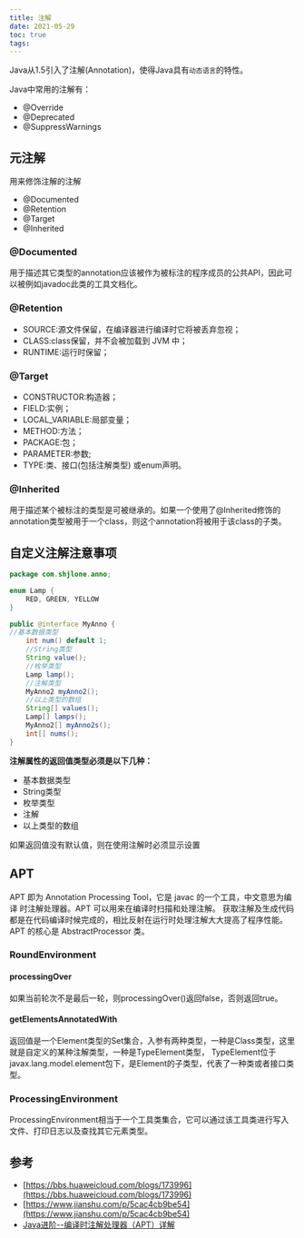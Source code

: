 ```yaml
---
title: 注解
date: 2021-05-29
toc: true
tags:
---
```


Java从1.5引入了注解(Annotation)，使得Java具有`动态语言`的特性。

Java中常用的注解有：

- @Override
- @Deprecated
- @SuppressWarnings



## 元注解

用来修饰注解的注解

- @Documented
- @Retention
- @Target
- @Inherited

### @Documented

用于描述其它类型的annotation应该被作为被标注的程序成员的公共API，因此可以被例如javadoc此类的工具文档化。

### @Retention

- SOURCE:源文件保留，在编译器进行编译时它将被丢弃忽视；
- CLASS:class保留，并不会被加载到 JVM 中；
- RUNTIME:运行时保留；

### @Target

- CONSTRUCTOR:构造器；
- FIELD:实例；
- LOCAL_VARIABLE:局部变量；
- METHOD:方法；
- PACKAGE:包；
- PARAMETER:参数;
- TYPE:类、接口(包括注解类型) 或enum声明。

### @Inherited

用于描述某个被标注的类型是可被继承的。如果一个使用了@Inherited修饰的annotation类型被用于一个class，则这个annotation将被用于该class的子类。


## 自定义注解注意事项

```java
package com.shjlone.anno;

enum Lamp {
    RED, GREEN, YELLOW
}

public @interface MyAnno {
//基本数据类型
    int num() default 1;
    //String类型
    String value();
    //枚举类型
    Lamp lamp();
    //注解类型
    MyAnno2 myAnno2();
    //以上类型的数组
    String[] values();
    Lamp[] lamps();
    MyAnno2[] myAnno2s();
    int[] nums();
}

```

**注解属性的返回值类型必须是以下几种：**

- 基本数据类型
- String类型
- 枚举类型
- 注解
- 以上类型的数组


如果返回值没有默认值，则在使用注解时必须显示设置



## APT

APT 即为 Annotation Processing Tool，它是 javac 的一个工具，中文意思为编译 时注解处理器。APT 可以用来在编译时扫描和处理注解。
获取注解及生成代码都是在代码编译时候完成的，相比反射在运行时处理注解大大提高了程序性能。APT 的核心是 AbstractProcessor 类。

### RoundEnvironment

#### processingOver

如果当前轮次不是最后一轮，则processingOver()返回false，否则返回true。

#### getElementsAnnotatedWith

返回值是一个Element类型的Set集合，入参有两种类型，一种是Class类型，这里就是自定义的某种注解类型，一种是TypeElement类型，
TypeElement位于javax.lang.model.element包下，是Element的子类型，代表了一种类或者接口类型。

### ProcessingEnvironment

ProcessingEnvironment相当于一个工具类集合，它可以通过该工具类进行写入文件、打印日志以及查找其它元素类型。


## 参考

- [https://bbs.huaweicloud.com/blogs/173996](https://bbs.huaweicloud.com/blogs/173996)
- [https://www.jianshu.com/p/5cac4cb9be54](https://www.jianshu.com/p/5cac4cb9be54)
- [Java进阶--编译时注解处理器（APT）详解](https://juejin.cn/post/6844903923233341453)
